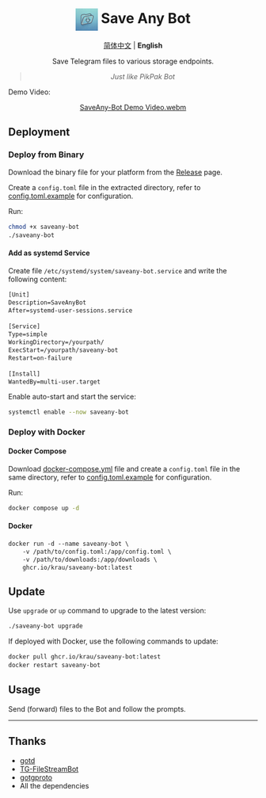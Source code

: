 <div align="center">

# <img src="docs/logo.jpg" width="45" align="center"> Save Any Bot

[简体中文](README.md) | **English**

Save Telegram files to various storage endpoints.

> _Just like PikPak Bot_

</div>

Demo Video:

<div align="center">

[SaveAny-Bot Demo Video.webm](https://github.com/user-attachments/assets/a0de2453-a4d1-4a12-81fb-9d84856dce09)

</div>

## Deployment

### Deploy from Binary

Download the binary file for your platform from the [Release](https://github.com/krau/SaveAny-Bot/releases) page.

Create a `config.toml` file in the extracted directory, refer to [config.toml.example](https://github.com/krau/SaveAny-Bot/blob/main/config.example.toml) for configuration.

Run:

```bash
chmod +x saveany-bot
./saveany-bot
```

#### Add as systemd Service

Create file `/etc/systemd/system/saveany-bot.service` and write the following content:

```
[Unit]
Description=SaveAnyBot
After=systemd-user-sessions.service

[Service]
Type=simple
WorkingDirectory=/yourpath/
ExecStart=/yourpath/saveany-bot
Restart=on-failure

[Install]
WantedBy=multi-user.target
```

Enable auto-start and start the service:

```bash
systemctl enable --now saveany-bot
```

### Deploy with Docker

#### Docker Compose

Download [docker-compose.yml](https://github.com/krau/SaveAny-Bot/blob/main/docker-compose.yml) file and create a `config.toml` file in the same directory, refer to [config.toml.example](https://github.com/krau/SaveAny-Bot/blob/main/config.example.toml) for configuration.

Run:

```bash
docker compose up -d
```

#### Docker

```shell
docker run -d --name saveany-bot \
    -v /path/to/config.toml:/app/config.toml \
    -v /path/to/downloads:/app/downloads \
    ghcr.io/krau/saveany-bot:latest
```

## Update

Use `upgrade` or `up` command to upgrade to the latest version:

```bash
./saveany-bot upgrade
```

If deployed with Docker, use the following commands to update:

```bash
docker pull ghcr.io/krau/saveany-bot:latest
docker restart saveany-bot
```

## Usage

Send (forward) files to the Bot and follow the prompts.

---

## Thanks

- [gotd](https://github.com/gotd/td)
- [TG-FileStreamBot](https://github.com/EverythingSuckz/TG-FileStreamBot)
- [gotgproto](https://github.com/celestix/gotgproto)
- All the dependencies